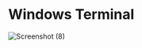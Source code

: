 # Windows Terminal

![Screenshot (8)](https://user-images.githubusercontent.com/94505617/190886254-7da66dc2-4065-4628-bac0-d260097cc2f5.png)
